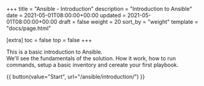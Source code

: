 +++
title = "Ansible - Introduction"
description = "Introduction to Ansible"
date = 2021-05-01T08:00:00+00:00
updated = 2021-05-01T08:00:00+00:00
draft = false
weight = 20
sort_by = "weight"
template = "docs/page.html"

[extra]
toc = false
top = false
+++

This is a basic introduction to Ansible.  
We'll see the fundamentals of the solution. How it work, how to run commands, setup a basic inventory and cereate your first playbook.

{{ button(value="Start", url="/ansible/introduction/") }}